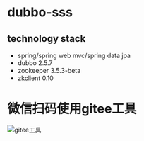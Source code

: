 # dubbo-sss

## technology stack
* spring/spring web mvc/spring data jpa 
* dubbo 2.5.7
* zookeeper 3.5.3-beta
* zkclient 0.10

# 微信扫码使用gitee工具
![gitee工具](https://s1.ax1x.com/2018/08/10/P60MMF.jpg)